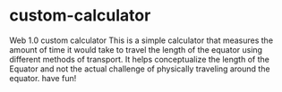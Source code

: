 # custom-calculator
Web 1.0 custom calculator
This is a simple calculator that measures the amount of time it would take to travel the length of the equator using  different methods of transport. It helps conceptualize the length of the Equator and not the actual challenge of physically traveling around the equator.
have fun!
